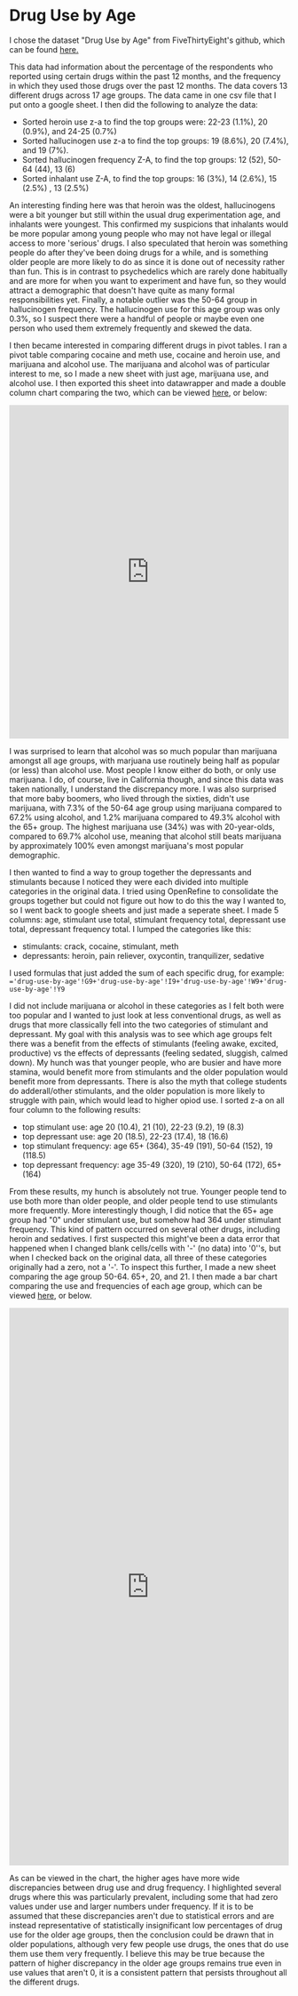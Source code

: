 # Drug Use by Age
I chose the dataset "Drug Use by Age" from FiveThirtyEight's github, which can be found [here.](https://github.com/fivethirtyeight/data/tree/master/drug-use-by-age)

This data had information about the percentage of the respondents who reported using certain drugs within the past 12 months, and the frequency in which they used those drugs over the past 12 months. The data covers 13 different drugs across 17 age groups. The data came in one csv file that I put onto a google sheet. I then did the following to analyze the data:
* Sorted heroin use z-a to find the top groups were: 22-23 (1.1%), 20 (0.9%), and 24-25 (0.7%)
* Sorted hallucinogen use z-a to find the top groups: 19 (8.6%), 20 (7.4%), and 19 (7%). 
* Sorted hallucinogen frequency Z-A, to find the top groups: 12 (52), 50-64 (44), 13 (6)
* Sorted inhalant use Z-A, to find the top groups: 16 (3%), 14 (2.6%), 15 (2.5%) , 13 (2.5%)

An interesting finding here was that heroin was the oldest, hallucinogens were a bit younger but still within the usual drug experimentation age, and inhalants were youngest. This confirmed my suspicions that inhalants would be more popular among young people who may not have legal or illegal access to more 'serious' drugs. I also speculated that heroin was something people do after they've been doing drugs for a while, and is something older people are more likely to do as since it is done out of necessity rather than fun. This is in contrast to psychedelics which are rarely done habitually and are more for when you want to experiment and have fun, so they would attract a demographic that doesn't have quite as many formal responsibilities yet. Finally, a notable outlier was the 50-64 group in hallucinogen frequency. The hallucinogen use for this age group was only 0.3%, so I suspect there were a handful of people or maybe even one person who used them extremely frequently and skewed the data. 

I then became interested in comparing different drugs in pivot tables. I ran a pivot table comparing cocaine and meth use, cocaine and heroin use, and marijuana and alcohol use. The marijuana and alcohol was of particular interest to me, so I made a new sheet with just age, marijuana use, and alcohol use. I then exported this sheet into datawrapper and made a double column chart comparing the two, which can be viewed [here](https://www.datawrapper.de/_/KtiSm/), or below:

<iframe title="Marijuana and Alcohol Use By Age" aria-label="chart" id="datawrapper-chart-KtiSm" src="https://datawrapper.dwcdn.net/KtiSm/1/" scrolling="no" frameborder="0" style="width: 0; min-width: 100% !important; border: none;" height="600"></iframe><script type="text/javascript">!function(){"use strict";window.addEventListener("message",(function(a){if(void 0!==a.data["datawrapper-height"])for(var e in a.data["datawrapper-height"]){var t=document.getElementById("datawrapper-chart-"+e)||document.querySelector("iframe[src*='"+e+"']");t&&(t.style.height=a.data["datawrapper-height"][e]+"px")}}))}();
</script>

I was surprised to learn that alcohol was so much popular than marijuana amongst all age groups, with marjuana use routinely being half as popular (or less) than alcohol use. Most people I know either do both, or only use marijuana. I do, of course, live in California though, and since this data was taken nationally, I understand the discrepancy more. I was also surprised that more baby boomers, who lived through the sixties, didn't use marijuana, with 7.3% of the 50-64 age group using marijuana compared to 67.2% using alcohol, and 1.2% marijuana compared to 49.3% alcohol with the 65+ group. The highest marijuana use (34%) was with 20-year-olds, compared to 69.7% alcohol use, meaning that alcohol still beats marijuana by approximately 100% even amongst marijuana's most popular demographic.

I then wanted to find a way to group together the depressants and stimulants because I noticed they were each divided into multiple categories in the original data. I tried using OpenRefine to consolidate the groups together but could not figure out how to do this the way I wanted to, so I went back to google sheets and just made a seperate sheet. I made 5 columns: age, stimulant use total, stimulant frequency total, depressant use total, depressant frequency total. I lumped the categories like this:
* stimulants: crack, cocaine, stimulant, meth
* depressants: heroin, pain reliever, oxycontin, tranquilizer, sedative

I used formulas that just added the sum of each specific drug, for example: ``` ='drug-use-by-age'!G9+'drug-use-by-age'!I9+'drug-use-by-age'!W9+'drug-use-by-age'!Y9 ```

I did not include marijuana or alcohol in these categories as I felt both were too popular and I wanted to just look at less conventional drugs, as well as drugs that more classically fell into the two categories of stimulant and depressant. My goal with this analysis was to see which age groups felt there was a benefit from the effects of stimulants (feeling awake, excited, productive) vs the effects of depressants (feeling sedated, sluggish, calmed down). My hunch was that younger people, who are busier and have more stamina, would benefit more from stimulants and the older population would benefit more from depressants. There is also the myth that college students do adderall/other stimulants, and the older population is more likely to struggle with pain, which would lead to higher opiod use. I sorted z-a on all four column to the following results:
* top stimulant use: age 20 (10.4), 21 (10), 22-23 (9.2), 19 (8.3)
* top depressant use: age 20 (18.5), 22-23 (17.4), 18 (16.6)
* top stimulant frequency: age 65+ (364), 35-49 (191), 50-64 (152), 19 (118.5)
* top depressant frequency: age 35-49 (320), 19 (210), 50-64 (172), 65+ (164)

From these results, my hunch is absolutely not true. Younger people tend to use both more than older people, and older people tend to use stimulants more frequently. More interestingly though, I did notice that the 65+ age group had "0" under stimulant use, but somehow had 364 under stimulant frequency. This kind of pattern occurred on several other drugs, including heroin and sedatives. I first suspected this might've been a data error that happened when I changed blank cells/cells with '-' (no data) into '0''s, but when I checked back on the original data, all three of these categories originally had a zero, not a '-'. To inspect this further, I made a new sheet comparing the age group 50-64. 65+, 20, and 21. I then made a bar chart comparing the use and frequencies of each age group, which can be viewed [here](https://www.datawrapper.de/_/ZqXhP/), or below. 

<iframe title="Use Vs. Frequency of Use of Drugs By Older And Younger Age Groups" aria-label="Split Bars" id="datawrapper-chart-ZqXhP" src="https://datawrapper.dwcdn.net/ZqXhP/1/" scrolling="no" frameborder="0" style="width: 0; min-width: 100% !important; border: none;" height="1003"></iframe><script type="text/javascript">!function(){"use strict";window.addEventListener("message",(function(a){if(void 0!==a.data["datawrapper-height"])for(var e in a.data["datawrapper-height"]){var t=document.getElementById("datawrapper-chart-"+e)||document.querySelector("iframe[src*='"+e+"']");t&&(t.style.height=a.data["datawrapper-height"][e]+"px")}}))}();
</script>

As can be viewed in the chart, the higher ages have more wide discrepancies between drug use and drug frequency. I highlighted several drugs where this was particularly prevalent, including some that had zero values under use and larger numbers under frequency. If it is to be assumed that these discrepancies aren't due to statistical errors and are instead representative of statistically insignificant low percentages of drug use for the older age groups, then the conclusion could be drawn that in older populations, although very few people use drugs, the ones that do use them use them very frequently. I believe this may be true because the pattern of higher discrepancy in the older age groups remains true even in use values that aren't 0, it is a consistent pattern that persists throughout all the different drugs. 

